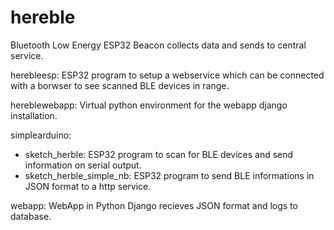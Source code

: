 # hereble
Bluetooth Low Energy ESP32 Beacon collects data and sends to central service.

herebleesp:
ESP32 program to setup a webservice which can be connected with a borwser to see scanned BLE devices in range.

hereblewebapp:
Virtual python environment for the webapp django installation.

simplearduino:
- sketch_herble:
    ESP32 program to scan for BLE devices and send information on serial output.
- sketch_herble_simple_nb:
    ESP32 program to send BLE informations in JSON format to a http service.

webapp:
WebApp in Python Django recieves JSON format and logs to database.